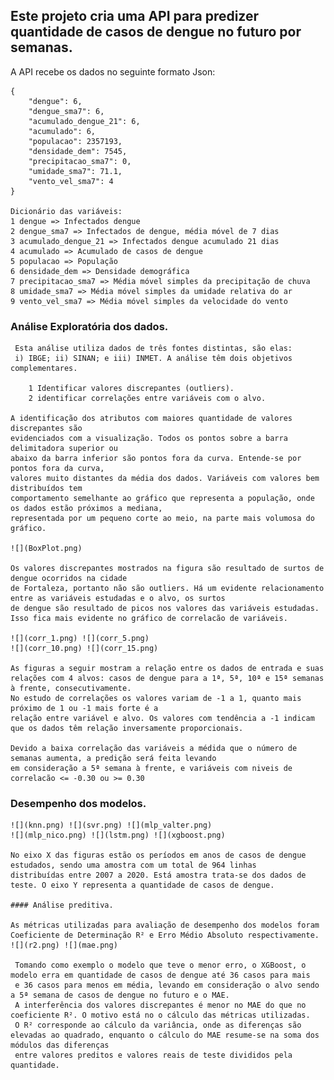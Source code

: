 ## Este projeto cria uma API para predizer quantidade de casos de dengue no futuro por semanas.
A API recebe os dados no seguinte formato Json:

    {
	    "dengue": 6,
	    "dengue_sma7": 6,
	    "acumulado_dengue_21": 6,
	    "acumulado": 6,
	    "populacao": 2357193,
	    "densidade_dem": 7545,
	    "precipitacao_sma7": 0,
	    "umidade_sma7": 71.1,
	    "vento_vel_sma7": 4
    }

    Dicionário das variáveis:
    1 dengue => Infectados dengue
    2 dengue_sma7 => Infectados de dengue, média móvel de 7 dias
    3 acumulado_dengue_21 => Infectados dengue acumulado 21 dias
    4 acumulado => Acumulado de casos de dengue
    5 populacao => População
    6 densidade_dem => Densidade demográfica
    7 precipitacao_sma7 => Média móvel simples da precipitação de chuva
    8 umidade_sma7 => Média móvel simples da umidade relativa do ar
    9 vento_vel_sma7 => Média móvel simples da velocidade do vento

### Análise Exploratória dos dados.

     Esta análise utiliza dados de três fontes distintas, são elas:
     i) IBGE; ii) SINAN; e iii) INMET. A análise têm dois objetivos complementares.

        1 Identificar valores discrepantes (outliers).
        2 identificar correlações entre variáveis com o alvo.

    A identificação dos atributos com maiores quantidade de valores discrepantes são
    evidenciados com a visualização. Todos os pontos sobre a barra delimitadora superior ou
    abaixo da barra inferior são pontos fora da curva. Entende-se por pontos fora da curva,
    valores muito distantes da média dos dados. Variáveis com valores bem distribuídos tem
    comportamento semelhante ao gráfico que representa a população, onde os dados estão próximos a mediana,
    representada por um pequeno corte ao meio, na parte mais volumosa do gráfico.

    ![](BoxPlot.png)

    Os valores discrepantes mostrados na figura são resultado de surtos de dengue ocorridos na cidade
    de Fortaleza, portanto não são outliers. Há um evidente relacionamento entre as variáveis estudadas e o alvo, os surtos
    de dengue são resultado de picos nos valores das variáveis estudadas. Isso fica mais evidente no gráfico de correlacão de variáveis.

    ![](corr_1.png) ![](corr_5.png)
    ![](corr_10.png) ![](corr_15.png)

    As figuras a seguir mostram a relação entre os dados de entrada e suas
    relações com 4 alvos: casos de dengue para a 1ª, 5ª, 10ª e 15ª semanas à frente, consecutivamente.
    No estudo de correlações os valores variam de -1 a 1, quanto mais próximo de 1 ou -1 mais forte é a
    relação entre variável e alvo. Os valores com tendência a -1 indicam que os dados têm relação inversamente proporcionais.

    Devido a baixa correlação das variáveis a médida que o número de semanas aumenta, a predição será feita levando
    em consideração a 5ª semana à frente, e variáveis com niveis de correlacão <= -0.30 ou >= 0.30

### Desempenho dos modelos.

    ![](knn.png) ![](svr.png) ![](mlp_valter.png)
    ![](mlp_nico.png) ![](lstm.png) ![](xgboost.png)

    No eixo X das figuras estão os períodos em anos de casos de dengue estudados, sendo uma amostra com um total de 964 linhas
    distribuídas entre 2007 a 2020. Está amostra trata-se dos dados de teste. O eixo Y representa a quantidade de casos de dengue.

    #### Análise preditiva.

    As métricas utilizadas para avaliação de desempenho dos modelos foram Coeficiente de Determinação R² e Erro Médio Absoluto respectivamente.
    ![](r2.png) ![](mae.png)

     Tomando como exemplo o modelo que teve o menor erro, o XGBoost, o modelo erra em quantidade de casos de dengue até 36 casos para mais
     e 36 casos para menos em média, levando em consideração o alvo sendo a 5ª semana de casos de dengue no futuro e o MAE.
     A interferência dos valores discrepantes é menor no MAE do que no coeficiente R². O motivo está no o cálculo das métricas utilizadas.
     O R² corresponde ao cálculo da variância, onde as diferenças são elevadas ao quadrado, enquanto o cálculo do MAE resume-se na soma dos módulos das diferenças
     entre valores preditos e valores reais de teste divididos pela quantidade.
